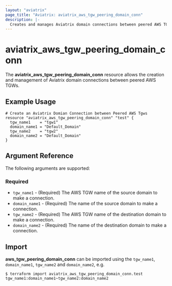 ```yaml
---
layout: "aviatrix"
page_title: "Aviatrix: aviatrix_aws_tgw_peering_domain_conn"
description: |-
  Creates and manages Aviatrix domain connections between peered AWS TGWs
---
```


# aviatrix_aws_tgw_peering_domain_conn

The **aviatrix_aws_tgw_peering_domain_conn** resource allows the creation and management of Aviatrix domain connections between peered AWS TGWs.

## Example Usage

```hcl
# Create an Aviatrix Domian Connection between Peered AWS Tgws
resource "aviatrix_aws_tgw_peering_domain_conn" "test" {
  tgw_name1    = "tgw1"
  domain_name1 = "Default_Domain"
  tgw_name2    = "tgw2"
  domain_name2 = "Default_Domain"
}
```

## Argument Reference

The following arguments are supported:

### Required
* `tgw_name1` - (Required) The AWS TGW name of the source domain to make a connection.
* `domain_name1` - (Required) The name of the source domain to make a connection.
* `tgw_name2` - (Required) The AWS TGW name of the destination domain to make a connection.
* `domain_name2` - (Required) The name of the destination domain to make a connection.

## Import

**aws_tgw_peering_domain_conn** can be imported using the `tgw_name1`, `domain_name1`, `tgw_name2` and `domain_name2`, e.g.

```
$ terraform import aviatrix_aws_tgw_peering_domain_conn.test tgw_name1:domain_name1~tgw_name2:domain_name2
```
